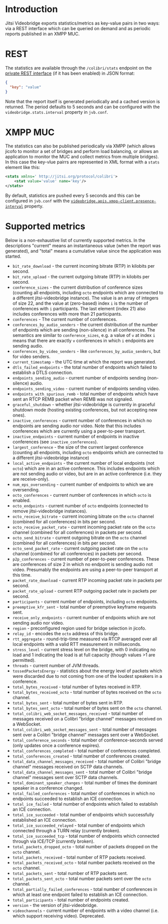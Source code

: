 Introduction
============
Jitsi Videobridge exports statistics/metrics as key-value pairs in two ways: via a REST interface which can be
queried on demand and as periodic reports published in an XMPP MUC.

# REST
The statistics are available through the `/colibri/stats` endpoint on the [private REST interface](rest.md) 
(if it has been enabled) in JSON format:
```json
{
  "key": "value"
}
```

Note that the report itself is generated periodically and a cached version is returned. The period defaults to 5 seconds
and can be configured with the `videobridge.stats.interval` property in `jvb.conf`.

# XMPP MUC
The statistics can also be published periodically via XMPP (which allows jicofo to monitor a set of bridges and perform
load balancing, or allows an application to monitor the MUC and collect metrics from multiple bridges). In this case the
key-vlue pairrs are represented in XML format with a `stats` element like this:
```xml
<stats xmlns=' http://jitsi.org/protocol/colibri'>
	<stat value='value' name='key'/>
</stats>
```

By default, statistics are pushed every 5 seconds and this can be configured in `jvb.conf` with the
[`videobridge.apis.xmpp-client.presence-interval`](https://github.com/jitsi/jitsi-videobridge/blob/master/jvb/src/main/resources/reference.conf#L65) property.


# Supported metrics
Below is a non-exhaustive list of currently supported metrics. In the descriptions "current" means an instantaneous 
value (when the report was generated), and "total" means a cumulative value since the application was started.

* `bit_rate_download` - the current incoming bitrate (RTP) in kilobits per second.
* `bit_rate_upload` - the current outgoing bitrate (RTP) in kilobits per second.
* `conference_sizes` - the current distribution of conference sizes (counting all endpoints, including `octo` endpoints
which are connected to a different jitsi-videobridge instance). The value is an array of integers of size 22,
and the value at (zero-based) index `i` is the number of conferences with `i` participants. The last element (index 21)
also includes conferences with more than 21 participants.
* `conferences` - The current number of conferences.
* `conferences_by_audio_senders` - the current distribution of the number of endpoints which are sending (non-silence)
in all conferences. The semantics are similar to `conference_sizes`, e.g. a value of `v` at index `i` means that there
are exactly `v` conferences in which `i` endpoints are sending audio.
* `conferences_by_video_senders` - like `conferences_by_audio_senders`, but for video senders.
* `current_timestamp` - the UTC time at which the report was generated.
* `dtls_failed_endpoints` - the total number of endpoints which failed to establish a DTLS connection.
* `endpoints_sending_audio` - current number of endpoints sending (non-silence) audio.
* `endpoints_sending_video` - current number of endpoints sending video.
* `endpoints_with_spurious_remb` - total number of endpoints which have sent an RTCP REMB packet when REMB was not
signaled.
* `graceful_shutdown` - whether jitsi-videobridge is currently in graceful shutdown mode (hosting existing conferences,
but not accepting new ones).
* `inactive_conferences` - current number of conferences in which no endpoints are sending audio nor video. Note that
this includes conferences which are currently using a peer-to-peer transport.
* `inactive_endpoints` - current number of endpoints in inactive conferences (see `inactive_conferences`).
* `largest_conference` - the size of the current largest conference (counting all endpoints, including `octo` 
endpoints which are connected to a different jitsi-videobridge instance)
* `local_active_endpoints` - the current number of local endpoints (not `octo`) which are in an active conference. This
includes endpoints which are not sending audio or video, but are in an active conference (i.e. they are receive-only).
* `num_eps_oversending` - current number of endpoints to which we are oversending.
* `octo_conferences` - current number of conferences in which `octo` is enabled.
* `octo_endpoints` - current number of `octo` endpoints (connected to remove jitsi-videobridge instances).
* `octo_receive_bitrate` - current incoming bitrate on the `octo` channel (combined for all conferences) in bits per 
second.
* `octo_receive_packet_rate` - current incoming packet rate on the `octo` channel (combined for all conferences) in
packets per second.
* `octo_send_bitrate` - current outgoing bitrate on the `octo` channel (combined for all conferences) in bits per
second.
* `octo_send_packet_rate` - current outgoing packet rate on the `octo` channel (combined for all conferences) in
packets per second.
* `p2p_conferences` - current number of peer-to-peer conferences. These are conferences of size 2 in which no endpoint
is sending audio not video. Presumably the endpoints are using a peer-to-peer transport at this time.
* `packet_rate_download` - current RTP incoming packet rate in packets per second.
* `packet_rate_upload` - current RTP outgoing packet rate in packets per second.
* `participants` - current number of endpoints, including `octo` endpoints.
* `preemptive_kfr_sent` - total number of preemptive keyframe requests sent.
* `receive_only_endpoints` - current number of endpoints which are not sending audio nor video.
* `region` - preconfigured region used for bridge selection in jicofo.
* `relay_id` - encodes the `octo` address of this bridge.
* `rtt_aggregate` - round-trip-time measured via RTCP averaged over all local endpoints with a valid RTT measurement in
milliseconds.
* `stress_level` - current stress level on the bridge, with 0 indicating no load and 1 indicating the load is at full
capacity (though values >1 are permitted).
* `threads` - current number of JVM threads.
* `tossedPacketsEnergy` - statistics about the energy level of packets which were discarded due to not coming from one
of the loudest speakers in a conference.
* `total_bytes_received` - total number of bytes received in RTP.
* `total_bytes_received_octo` - total number of bytes received on the `octo` channel.
* `total_bytes_sent` - total number of bytes sent in RTP.
* `total_bytes_sent_octo` - total number of bytes sent on the `octo` channel.
* `total_colibri_web_socket_messages_received` - total number of messages received on a Colibri "bridge channel" 
messages received on a WebSocket.
* `total_colibri_web_socket_messages_sent` - total number of messages sent over a Colibri "bridge channel" messages 
sent over a WebSocket.
* `total_conference_seconds` - total number of conference-seconds served (only updates once a conference expires).
* `total_conferences_completed` - total number of conferences completed.
* `total_conferences_created` - total number of conferences created.
* `total_data_channel_messages_received` - total number of Colibri "bridge channel" messages received on SCTP data
channels.
* `total_data_channel_messages_sent` - total number of Colibri "bridge channel" messages sent over SCTP data
channels.
* `total_dominant_speaker_changes` - total number of times the dominant speaker in a conference changed.
* `total_failed_conferences` - total number of conferences in which no endpoints succeeded to establish an ICE 
connection.
* `total_ice_failed` - total number of endpoints which failed to establish an ICE connection.
* `total_ice_succeeded` - total number of endpoints which successfully established an ICE connection.
* `total_ice_succeeded_relayed` - total number of endpoints which connected through a TURN relay (currently broken).
* `total_ice_succeeded_tcp` - total number of endpoints which connected through via ICE/TCP (currently broken).
* `total_packets_dropped_octo` - total number of packets dropped on the `octo` channel.
* `total_packets_received` - total number of RTP packets received.
* `total_packets_received_octo` - total number packets received on the `octo` channel.
* `total_packets_sent` - total number of RTP packets sent.
* `total_packets_sent_octo` - total number packets sent over the `octo` channel.
* `total_partially_failed_conferences` - total number of conferences in which at least one endpoint failed to establish
an ICE connection.
* `total_participants` - total number of endpoints created.
* `version` - the version of jitsi-videobridge.
* `videochannels` - current number of endpoints with a video channel (i.e. which support receiving video). Deprecated.

